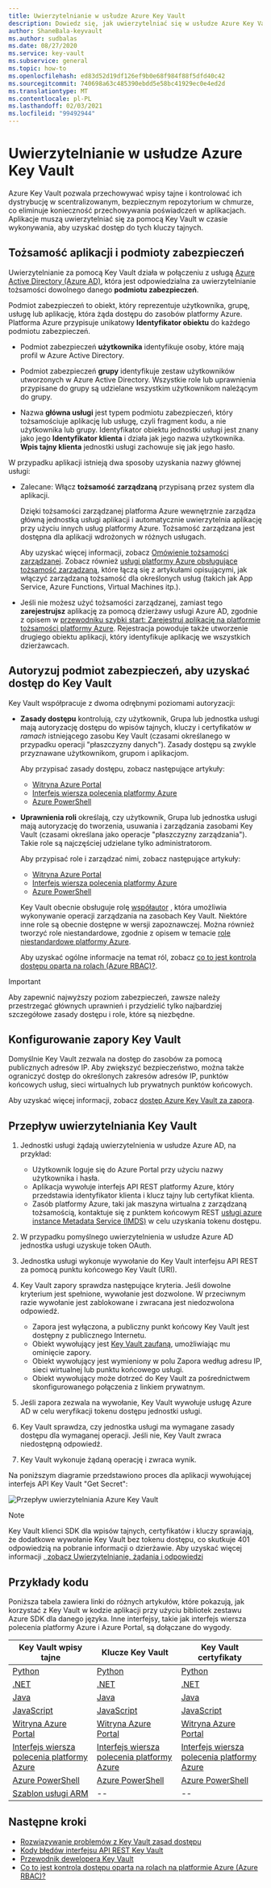 ```yaml
---
title: Uwierzytelnianie w usłudze Azure Key Vault
description: Dowiedz się, jak uwierzytelniać się w usłudze Azure Key Vault
author: ShaneBala-keyvault
ms.author: sudbalas
ms.date: 08/27/2020
ms.service: key-vault
ms.subservice: general
ms.topic: how-to
ms.openlocfilehash: ed83d52d19df126ef9b0e68f984f88f5dfd40c42
ms.sourcegitcommit: 740698a63c485390ebdd5e58bc41929ec0e4ed2d
ms.translationtype: MT
ms.contentlocale: pl-PL
ms.lasthandoff: 02/03/2021
ms.locfileid: "99492944"
---
```

# <a name="authenticate-to-azure-key-vault"></a>Uwierzytelnianie w usłudze Azure Key Vault

Azure Key Vault pozwala przechowywać wpisy tajne i kontrolować ich dystrybucję w scentralizowanym, bezpiecznym repozytorium w chmurze, co eliminuje konieczność przechowywania poświadczeń w aplikacjach. Aplikacje muszą uwierzytelniać się za pomocą Key Vault w czasie wykonywania, aby uzyskać dostęp do tych kluczy tajnych.

## <a name="app-identity-and-security-principals"></a>Tożsamość aplikacji i podmioty zabezpieczeń

Uwierzytelnianie za pomocą Key Vault działa w połączeniu z usługą [Azure Active Directory (Azure AD)](../../active-directory/fundamentals/active-directory-whatis.md), która jest odpowiedzialna za uwierzytelnianie tożsamości dowolnego danego **podmiotu zabezpieczeń**.

Podmiot zabezpieczeń to obiekt, który reprezentuje użytkownika, grupę, usługę lub aplikację, która żąda dostępu do zasobów platformy Azure. Platforma Azure przypisuje unikatowy **Identyfikator obiektu** do każdego podmiotu zabezpieczeń.

* Podmiot zabezpieczeń **użytkownika** identyfikuje osoby, które mają profil w Azure Active Directory.

* Podmiot zabezpieczeń **grupy** identyfikuje zestaw użytkowników utworzonych w Azure Active Directory. Wszystkie role lub uprawnienia przypisane do grupy są udzielane wszystkim użytkownikom należącym do grupy.

* Nazwa **główna usługi** jest typem podmiotu zabezpieczeń, który tożsamościuje aplikację lub usługę, czyli fragment kodu, a nie użytkownika lub grupy. Identyfikator obiektu jednostki usługi jest znany jako jego **Identyfikator klienta** i działa jak jego nazwa użytkownika. **Wpis tajny klienta** jednostki usługi zachowuje się jak jego hasło.

W przypadku aplikacji istnieją dwa sposoby uzyskania nazwy głównej usługi:

* Zalecane: Włącz **tożsamość zarządzaną** przypisaną przez system dla aplikacji.

    Dzięki tożsamości zarządzanej platforma Azure wewnętrznie zarządza główną jednostką usługi aplikacji i automatycznie uwierzytelnia aplikację przy użyciu innych usług platformy Azure. Tożsamość zarządzana jest dostępna dla aplikacji wdrożonych w różnych usługach.

    Aby uzyskać więcej informacji, zobacz [Omówienie tożsamości zarządzanej](../../active-directory/managed-identities-azure-resources/overview.md). Zobacz również [usługi platformy Azure obsługujące tożsamość zarządzaną](../../active-directory/managed-identities-azure-resources/services-support-managed-identities.md), które łączą się z artykułami opisującymi, jak włączyć zarządzaną tożsamość dla określonych usług (takich jak App Service, Azure Functions, Virtual Machines itp.).

* Jeśli nie możesz użyć tożsamości zarządzanej, zamiast tego **zarejestrujsz** aplikację za pomocą dzierżawy usługi Azure AD, zgodnie z opisem w [przewodniku szybki start: Zarejestruj aplikację na platformie tożsamości platformy Azure](../../active-directory/develop/quickstart-register-app.md). Rejestracja powoduje także utworzenie drugiego obiektu aplikacji, który identyfikuje aplikację we wszystkich dzierżawcach.

## <a name="authorize-a-security-principal-to-access-key-vault"></a>Autoryzuj podmiot zabezpieczeń, aby uzyskać dostęp do Key Vault

Key Vault współpracuje z dwoma odrębnymi poziomami autoryzacji:

- **Zasady dostępu** kontrolują, czy użytkownik, Grupa lub jednostka usługi mają autoryzację dostępu do wpisów tajnych, kluczy i certyfikatów *w ramach* istniejącego zasobu Key Vault (czasami określanego w przypadku operacji "płaszczyzny danych"). Zasady dostępu są zwykle przyznawane użytkownikom, grupom i aplikacjom.

    Aby przypisać zasady dostępu, zobacz następujące artykuły:

    - [Witryna Azure Portal](assign-access-policy-portal.md)
    - [Interfejs wiersza polecenia platformy Azure](assign-access-policy-cli.md)
    - [Azure PowerShell](assign-access-policy-portal.md)

- **Uprawnienia roli** określają, czy użytkownik, Grupa lub jednostka usługi mają autoryzację do tworzenia, usuwania i zarządzania zasobami Key Vault (czasami określana jako operacje "płaszczyzny zarządzania"). Takie role są najczęściej udzielane tylko administratorom.
 
    Aby przypisać role i zarządzać nimi, zobacz następujące artykuły:

    - [Witryna Azure Portal](../../role-based-access-control/role-assignments-portal.md)
    - [Interfejs wiersza polecenia platformy Azure](../../role-based-access-control/role-assignments-cli.md)
    - [Azure PowerShell](../../role-based-access-control/role-assignments-powershell.md)

    Key Vault obecnie obsługuje rolę [współautor](../../role-based-access-control/built-in-roles.md#key-vault-contributor) , która umożliwia wykonywanie operacji zarządzania na zasobach Key Vault. Niektóre inne role są obecnie dostępne w wersji zapoznawczej. Można również tworzyć role niestandardowe, zgodnie z opisem w temacie [role niestandardowe platformy Azure](../../role-based-access-control/custom-roles.md).

    Aby uzyskać ogólne informacje na temat ról, zobacz [co to jest kontrola dostępu oparta na rolach (Azure RBAC)?](../../role-based-access-control/overview.md).


> [!IMPORTANT]
> Aby zapewnić najwyższy poziom zabezpieczeń, zawsze należy przestrzegać głównych uprawnień i przydzielić tylko najbardziej szczegółowe zasady dostępu i role, które są niezbędne. 
    
## <a name="configure-the-key-vault-firewall"></a>Konfigurowanie zapory Key Vault

Domyślnie Key Vault zezwala na dostęp do zasobów za pomocą publicznych adresów IP. Aby zwiększyć bezpieczeństwo, można także ograniczyć dostęp do określonych zakresów adresów IP, punktów końcowych usług, sieci wirtualnych lub prywatnych punktów końcowych.

Aby uzyskać więcej informacji, zobacz [dostęp Azure Key Vault za zaporą](./access-behind-firewall.md).


## <a name="the-key-vault-authentication-flow"></a>Przepływ uwierzytelniania Key Vault

1. Jednostki usługi żądają uwierzytelnienia w usłudze Azure AD, na przykład:
    * Użytkownik loguje się do Azure Portal przy użyciu nazwy użytkownika i hasła.
    * Aplikacja wywołuje interfejs API REST platformy Azure, który przedstawia identyfikator klienta i klucz tajny lub certyfikat klienta.
    * Zasób platformy Azure, taki jak maszyna wirtualna z zarządzaną tożsamością, kontaktuje się z punktem końcowym REST [usługi azure instance Metadata Service (IMDS)](../../virtual-machines/windows/instance-metadata-service.md) w celu uzyskania tokenu dostępu.

1. W przypadku pomyślnego uwierzytelnienia w usłudze Azure AD jednostka usługi uzyskuje token OAuth.

1. Jednostka usługi wykonuje wywołanie do Key Vault interfejsu API REST za pomocą punktu końcowego Key Vault (URI).

1. Key Vault zapory sprawdza następujące kryteria. Jeśli dowolne kryterium jest spełnione, wywołanie jest dozwolone. W przeciwnym razie wywołanie jest zablokowane i zwracana jest niedozwolona odpowiedź.

    * Zapora jest wyłączona, a publiczny punkt końcowy Key Vault jest dostępny z publicznego Internetu.
    * Obiekt wywołujący jest [Key Vault zaufaną](./overview-vnet-service-endpoints.md#trusted-services), umożliwiając mu ominięcie zapory.
    * Obiekt wywołujący jest wymieniony w polu Zapora według adresu IP, sieci wirtualnej lub punktu końcowego usługi.
    * Obiekt wywołujący może dotrzeć do Key Vault za pośrednictwem skonfigurowanego połączenia z linkiem prywatnym.    

1. Jeśli zapora zezwala na wywołanie, Key Vault wywołuje usługę Azure AD w celu weryfikacji tokenu dostępu jednostki usługi.

1. Key Vault sprawdza, czy jednostka usługi ma wymagane zasady dostępu dla wymaganej operacji. Jeśli nie, Key Vault zwraca niedostępną odpowiedź.

1. Key Vault wykonuje żądaną operację i zwraca wynik.

Na poniższym diagramie przedstawiono proces dla aplikacji wywołującej interfejs API Key Vault "Get Secret":

![Przepływ uwierzytelniania Azure Key Vault](../media/authentication/authentication-flow.png)

> [!NOTE]
> Key Vault klienci SDK dla wpisów tajnych, certyfikatów i kluczy sprawiają, że dodatkowe wywołanie Key Vault bez tokenu dostępu, co skutkuje 401 odpowiedzią na pobranie informacji o dzierżawie. Aby uzyskać więcej informacji [, zobacz Uwierzytelnianie, żądania i odpowiedzi](authentication-requests-and-responses.md)

## <a name="code-examples"></a>Przykłady kodu

Poniższa tabela zawiera linki do różnych artykułów, które pokazują, jak korzystać z Key Vault w kodzie aplikacji przy użyciu bibliotek zestawu Azure SDK dla danego języka. Inne interfejsy, takie jak interfejs wiersza polecenia platformy Azure i Azure Portal, są dołączane do wygody.

| Key Vault wpisy tajne | Klucze Key Vault | Key Vault certyfikaty |
|  --- | --- | --- |
| [Python](../secrets/quick-create-python.md) | [Python](../keys/quick-create-python.md) | [Python](../certificates/quick-create-python.md) | 
| [.NET](../secrets/quick-create-net.md) | [.NET](../keys/quick-create-net.md) | [.NET](../certificates/quick-create-net.md) |
| [Java](../secrets/quick-create-java.md) | [Java](../keys/quick-create-java.md) | [Java](../certificates/quick-create-java.md) |
| [JavaScript](../secrets/quick-create-node.md) | [JavaScript](../keys/quick-create-node.md) | [JavaScript](../certificates/quick-create-node.md) | 
| [Witryna Azure Portal](../secrets/quick-create-portal.md) | [Witryna Azure Portal](../keys/quick-create-portal.md) | [Witryna Azure Portal](../certificates/quick-create-portal.md) |
| [Interfejs wiersza polecenia platformy Azure](../secrets/quick-create-cli.md) | [Interfejs wiersza polecenia platformy Azure](../keys/quick-create-cli.md) | [Interfejs wiersza polecenia platformy Azure](../certificates/quick-create-cli.md) |
| [Azure PowerShell](../secrets/quick-create-powershell.md) | [Azure PowerShell](../keys/quick-create-powershell.md) | [Azure PowerShell](../certificates/quick-create-powershell.md) |
| [Szablon usługi ARM](../secrets/quick-create-net.md) | -- | -- |

## <a name="next-steps"></a>Następne kroki

- [Rozwiązywanie problemów z Key Vault zasad dostępu](troubleshooting-access-issues.md)
- [Kody błędów interfejsu API REST Key Vault](rest-error-codes.md)
- [Przewodnik dewelopera Key Vault](developers-guide.md)
- [Co to jest kontrola dostępu oparta na rolach na platformie Azure (Azure RBAC)?](../../role-based-access-control/overview.md)
